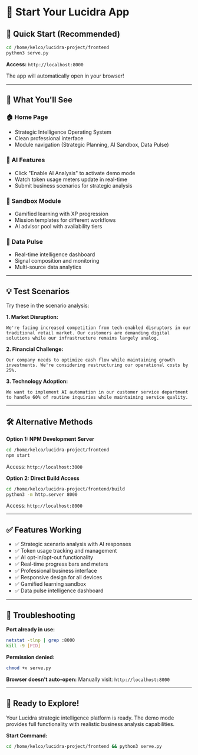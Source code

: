 # 🚀 Start Your Lucidra App

## 🎯 Quick Start (Recommended)

```bash
cd /home/kelco/lucidra-project/frontend
python3 serve.py
```

**Access:** `http://localhost:8000`

The app will automatically open in your browser!

---

## 📱 What You'll See

### 🏠 **Home Page**
- Strategic Intelligence Operating System
- Clean professional interface  
- Module navigation (Strategic Planning, AI Sandbox, Data Pulse)

### 🤖 **AI Features**
- Click "Enable AI Analysis" to activate demo mode
- Watch token usage meters update in real-time
- Submit business scenarios for strategic analysis

### 🧩 **Sandbox Module**
- Gamified learning with XP progression
- Mission templates for different workflows
- AI advisor pool with availability tiers

### 🌊 **Data Pulse**
- Real-time intelligence dashboard
- Signal composition and monitoring
- Multi-source data analytics

---

## 💡 Test Scenarios

Try these in the scenario analysis:

**1. Market Disruption:**
```
We're facing increased competition from tech-enabled disruptors in our traditional retail market. Our customers are demanding digital solutions while our infrastructure remains largely analog.
```

**2. Financial Challenge:**
```
Our company needs to optimize cash flow while maintaining growth investments. We're considering restructuring our operational costs by 25%.
```

**3. Technology Adoption:**
```
We want to implement AI automation in our customer service department to handle 60% of routine inquiries while maintaining service quality.
```

---

## 🛠️ Alternative Methods

**Option 1: NPM Development Server**
```bash
cd /home/kelco/lucidra-project/frontend
npm start
```
Access: `http://localhost:3000`

**Option 2: Direct Build Access**
```bash
cd /home/kelco/lucidra-project/frontend/build
python3 -m http.server 8000
```
Access: `http://localhost:8000`

---

## ✅ Features Working

- ✅ Strategic scenario analysis with AI responses
- ✅ Token usage tracking and management  
- ✅ AI opt-in/opt-out functionality
- ✅ Real-time progress bars and meters
- ✅ Professional business interface
- ✅ Responsive design for all devices
- ✅ Gamified learning sandbox
- ✅ Data pulse intelligence dashboard

---

## 🔧 Troubleshooting

**Port already in use:**
```bash
netstat -tlnp | grep :8000
kill -9 [PID]
```

**Permission denied:**
```bash
chmod +x serve.py
```

**Browser doesn't auto-open:**
Manually visit: `http://localhost:8000`

---

## 🎉 Ready to Explore!

Your Lucidra strategic intelligence platform is ready. The demo mode provides full functionality with realistic business analysis capabilities.

**Start Command:**
```bash
cd /home/kelco/lucidra-project/frontend && python3 serve.py
```